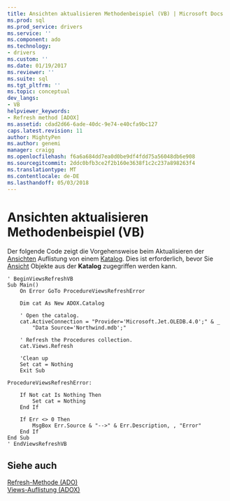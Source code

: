 ```yaml
---
title: Ansichten aktualisieren Methodenbeispiel (VB) | Microsoft Docs
ms.prod: sql
ms.prod_service: drivers
ms.service: ''
ms.component: ado
ms.technology:
- drivers
ms.custom: ''
ms.date: 01/19/2017
ms.reviewer: ''
ms.suite: sql
ms.tgt_pltfrm: ''
ms.topic: conceptual
dev_langs:
- VB
helpviewer_keywords:
- Refresh method [ADOX]
ms.assetid: cdad2d66-6ade-40dc-9e74-e40cfa9bc127
caps.latest.revision: 11
author: MightyPen
ms.author: genemi
manager: craigg
ms.openlocfilehash: f6a6a684dd7ea0d0be9df4fdd75a56048db6e908
ms.sourcegitcommit: 2ddc0bfb3ce2f2b160e3638f1c2c237a898263f4
ms.translationtype: MT
ms.contentlocale: de-DE
ms.lasthandoff: 05/03/2018
---
```

# <a name="views-refresh-method-example-vb"></a>Ansichten aktualisieren Methodenbeispiel (VB)
Der folgende Code zeigt die Vorgehensweise beim Aktualisieren der [Ansichten](../../../ado/reference/adox-api/views-collection-adox.md) Auflistung von einem [Katalog](../../../ado/reference/adox-api/catalog-object-adox.md). Dies ist erforderlich, bevor Sie [Ansicht](../../../ado/reference/adox-api/view-object-adox.md) Objekte aus der **Katalog** zugegriffen werden kann.  
  
```  
' BeginViewsRefreshVB  
Sub Main()  
    On Error GoTo ProcedureViewsRefreshError  
  
    Dim cat As New ADOX.Catalog  
  
    ' Open the catalog.  
    cat.ActiveConnection = "Provider='Microsoft.Jet.OLEDB.4.0';" & _  
        "Data Source='Northwind.mdb';"  
  
    ' Refresh the Procedures collection.  
    cat.Views.Refresh  
  
    'Clean up  
    Set cat = Nothing  
    Exit Sub  
  
ProcedureViewsRefreshError:  
  
    If Not cat Is Nothing Then  
        Set cat = Nothing  
    End If  
  
    If Err <> 0 Then  
        MsgBox Err.Source & "-->" & Err.Description, , "Error"  
    End If  
End Sub  
' EndViewsRefreshVB  
```  
  
## <a name="see-also"></a>Siehe auch  
 [Refresh-Methode (ADO)](../../../ado/reference/ado-api/refresh-method-ado.md)   
 [Views-Auflistung (ADOX)](../../../ado/reference/adox-api/views-collection-adox.md)
